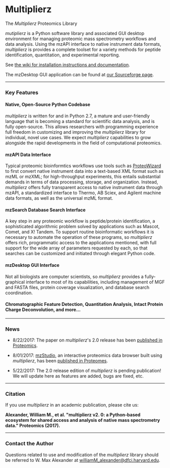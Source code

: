 # Multiplierz
The *Multiplierz* Proteomics Library


*mutiplierz* is a Python software library and associated GUI desktop environment for managing proteomic mass spectrometry workflows and data analysis.  Using the mzAPI interface to native instrument data formats, *multiplierz* is provides a complete toolset for a variety methods for peptide identification, quantitation, and experimental reporting.

See [the wiki for installation instructions and documentation](https://github.com/MaxAlex/multiplierz/wiki/Installation).

The mzDesktop GUI application can be found at [our Sourceforge page](https://sourceforge.net/projects/multiplierz/).

***

### Key Features

#### Native, Open-Source Python Codebase

*multiplierz* is written for and in Python 2.7, a mature and user-friendly language that is becoming a standard for scientific data analysis, and is fully open-source.  This allows researchers with programming experience full freedom in customizing and improving the *multiplierz* library for individual, novel use cases.  We expect *multiplierz* capabilities to grow alongside the rapid developments in the field of computational proteomics.

#### mzAPI Data Interface

Typical proteomic bioinformtics workflows use tools such as [ProteoWizard](http://proteowizard.sourceforge.net/) to first convert native instrument data into a text-based XML format such as mzML or mzXML; for high-throughput experiments, this entails substantial demands in terms of data processing, storage, and organization.  Instead, *multiplierz* offers fully transparent access to native instrument data through mzAPI, a standardized interface to Thermo, AB Sciex, and Agilent machine data formats, as well as the universal mzML format.

#### mzSearch Database Search Interface

A key step in any proteomic workflow is peptide/protein identification, a sophisticated algorithmic problem solved by applications such as Mascot, Comet, and X! Tandem.  To support routine bioinformatic workflows it is necessary to automate the operation of these programs, so *multiplierz* offers rich, programmatic access to the applications mentioned, with full support for the wide array of parameters requested by each, so that searches can be customized and initiated through elegant Python code.

#### mzDesktop GUI Interface

Not all biologists are computer scientists, so *multiplierz* provides a fully-graphical interface to most of its capabilities, including management of MGF and FASTA files, protein coverage visualization, and database search coordination.


#### Chromatographic Feature Detection, Quantitation Analysis, Intact Protein Charge Deconvolution, and more...

***

### News

* 8/22/2017: The paper on *multiplierz*'s 2.0 release has been [published in Proteomics](http://onlinelibrary.wiley.com/doi/10.1002/pmic.201700091/full).

* 8/01/2017: [mzStudio](https://github.com/BlaisProteomics/mzStudio), an interactive proteomics data browser built using *multiplierz*, has been [published in Proteomes](http://www.mdpi.com/2227-7382/5/3/20/html).

* 5/22/2017: The 2.0 release edition of *multiplierz* is pending publication!  We will update here as features are added, bugs are fixed, etc.

***

### Citation

If you use *multiplierz* in an academic publication, please cite us:

**Alexander, William M., et al. "multiplierz v2. 0: a Python‐based ecosystem for shared access and analysis of native mass spectrometry data." Proteomics (2017).**

***

### Contact the Author

Questions related to use and modification of the *multiplierz* library should be referred to W. Max Alexander at williamM_alexander@dfci.harvard.edu.
